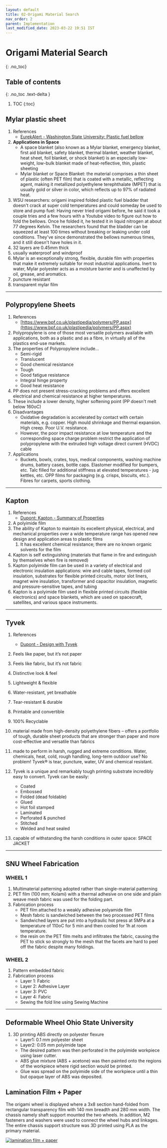 ```yaml
---
layout: default
title: 02-Origami Material Search
nav_order: 2
parent: Implementation
last_modified_date: 2023-03-22 19:51 IST 
---
```


# Origami Material Search
{: .no_toc}

## Table of contents
{: .no_toc .text-delta }

1. TOC
{:toc}

## Mylar plastic sheet

1. References
    - [EurekAlert - Washington State University: Plastic fuel bellow](https://www.eurekalert.org/news-releases/748739)
2. **Applications in Space**
    - A space blanket (also known as a Mylar blanket, emergency blanket, first aid blanket, safety blanket, thermal blanket, weather blanket, heat sheet, foil blanket, or shock blanket) is an especially low-weight, low-bulk blanket made of heat-reflective, thin, plastic sheeting
    - Mylar blanket or Space Blanket: the material comprises a thin sheet of plastic (often PET film) that is coated with a metallic, reflecting agent, making it metallized polyethylene terephthalate (MPET) that is usually gold or silver in color, which reflects up to 97% of radiated heat.
3. WSU researchers: origami inspired folded plastic fuel bladder that doesn't crack at super cold temperatures and could someday be used to store and pump fuel: Having never tried origami before, he said it took a couple tries and a few hours with a Youtube video to figure out how to fold the bellows. Once he folded it, he tested it in liquid nitrogen at about 77 degrees Kelvin. The researchers found that the bladder can be squeezed at least 100 times without breaking or leaking under cold conditions. They've since demonstrated the bellows numerous times, and it still doesn't have holes in it.
4. 32 layers are 0.45mm thick
5. usually waterproof and windproof
6. Mylar is an exceptionally strong, flexible, durable film with properties that make it extremely suitable for most industrial applications. Inert to water, Mylar polyester acts as a moisture barrier and is unaffected by oil, grease, and aromatics.
7. puncture resistant
8. transparent mylar film

---

## Polypropylene Sheets

1. References 
	- [https://www.bpf.co.uk/plastipedia/polymers/PP.aspx](https://www.bpf.co.uk/plastipedia/polymers/PP.aspx)
2. Polypropylene is one of those most versatile polymers available with applications, both as a plastic and as a fibre, in virtually all of the plastics end-use markets. 
3. The properties of Polypropylene include... 
	- Semi-rigid 
	- Translucent 
	- Good chemical resistance 
	- Tough 
	- Good fatigue resistance 
	- Integral hinge property 
	- Good heat resistance 
4. PP does not present stress-cracking problems and offers excellent electrical and chemical resistance at higher temperatures. 
5. These include a lower density, higher softening point (PP doesn't melt below 160oC) 
6. Disadvantages 
	- Oxidative degradation is accelerated by contact with certain materials, e.g. copper. High mould shrinkage and thermal expansion. High creep. Poor U.V. resistance. 
	- However, the poor impact resistance at low temperature and the corresponding space charge problem restrict the application of polypropylene with the extruded high voltage direct current (HVDC) cable 
7. Applications 
	- Buckets, bowls, crates, toys, medical components, washing machine drums, battery cases, bottle caps. Elastomer modified for bumpers, etc. Talc filled for additional stiffness at elevated temperatures - jug kettles, etc. OPP films for packaging (e.g. crisps, biscuits, etc.). Fibres for carpets, sports clothing.

---

## Kapton

1. References
	- [Dupont: Kapton - Summary of Properties](https://www.dupont.com/content/dam/dupont/amer/us/en/products/ei-transformation/documents/EI10142_Kapton-Summary-of-Properties.pdf)
2. A polyimide film
3. The ability of Kapton to maintain its excellent physical, electrical, and mechanical properties over a wide temperature range has opened new design and application areas to plastic films
	1. It has excellent chemical resistance; there are no known organic solvents for the film 
3. Kapton is self extinguishing (materials that flame in fire and extinguish by themselves when fire is removed)
4. Kapton polyimide film can be used in a variety of electrical and electronic insulation applications: wire and cable tapes, formed coil insulation, substrates for flexible printed circuits, motor slot liners, magnet wire insulation, transformer and capacitor insulation, magnetic and pressure-sensitive tapes, and tubing
5. Kapton is a polyimide film used in flexible printed circuits (flexible electronics) and space blankets, which are used on spacecraft, satellites, and various space instruments.

---

## Tyvek

1. References
	- [Dupont - Design with Tyvek](https://www.dupont.com/tyvekdesign/design-with-tyvek/why-tyvek.html)

2. Feels like paper, but it’s not paper
3. Feels like fabric, but it’s not fabric
4. Distinctive look & feel
5. Lightweight & flexible
6. Water-resistant, yet breathable
7. Tear-resistant & durable
8. Printable and convertible
9. 100% Recyclable
10. material made from high-density polyethylene fibers – offers a portfolio of tough, durable sheet products that are stronger than paper and more cost-effective and versatile than fabrics
11. made to perform in harsh, rugged and extreme conditions. Water, chemicals, heat, cold, rough handling, long-term outdoor use? No problem! Tyvek® is tear, puncture, water, UV and chemical resistant.
12. Tyvek is a unique and remarkably tough printing substrate incredibly easy to convert. Tyvek can be easily:
	- Coated
	- Embossed
	- Folded (dead foldable)
	- Glued
	- Hot foil stamped
	- Laminated
	- Perforated & punched
	- Stitched
	- Welded and heat sealed
13. capable of withstanding the harsh conditions in outer space: SPACE JACKET

---

## SNU Wheel Fabrication

### WHEEL 1

1. Multimaterial patterning adopted rather than single-material patterning
2. PET film (100 mm; Kolami) with a thermal adhesive on one side and plain weave mesh fabric was used for the folding part.
3. Fabrication process
	- PET film attached to a weakly adhesive polyamide film
	- Mesh fabric is sandwiched between the two processed PET films
	- Sandwiched layers are put into a hydraulic hot press at 5MPa at a temperature of 110oC for 5 min and then cooled for 1h at room temperature.
	- the resin on the PET film melts and infiltrates the fabric, causing the PET to stick so strongly to the mesh that the facets are hard to peel off the fabric despite many foldings.

### WHEEL 2

1. Pattern embedded fabric
2. Fabrication process
	- Layer 1: Fabric
	- Layer 2: Adhesive Layer
	- Layer 3: PVC
	- Layer 4: Fabric
	- Sewing the fold line using Sewing Machine

---

## Deformable Wheel Ohio State University

1. 3D printing ABS directly on polyester flexure
	- Layer1: 0.1 mm polyester sheet
	- Layer2: 0.05 mm polyimide tape
	- The desired pattern was then perforated in the polyimide workpiece using laser cutter.
	- ABS glue mixture (ABS + acetone) was then painted onto the regions of the workpiece where rigid section would be printed.
	- Glue was spread on the polyimide side of the workpiece until a thin but opaque layer of ABS was deposited.

## Lamination Film + Paper

The origami wheel is displayed where a 3x8 section hand-folded from rectangular transparency film with 140 mm breadth and 280 mm width. The chassis namely shaft support mounted the two wheels. In addition, M2 fasteners and washers were used to connect the wheel hubs and linkages. The entire chassis support structure was 3D printed using PLA as the primary material.

<a href="https://imgur.com/zaOnfeb"><img src="https://i.imgur.com/zaOnfeb.png" title="lamination film + paper" /></a>
